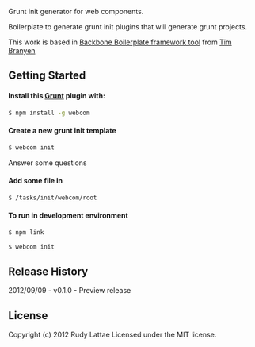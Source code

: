 Grunt init generator for web components.

Boilerplate to generate grunt init plugins that will generate grunt projects.

This work is based in [Backbone Boilerplate framework tool](https://github.com/backbone-boilerplate/grunt-bbb) from [Tim Branyen](https://github.com/tbranyen)

## Getting Started ##

#### Install this [Grunt](https://github.com/cowboy/grunt) plugin with: ####
``` bash
$ npm install -g webcom
```

#### Create a new grunt init template ####
``` bash
$ webcom init
```
Answer some questions

#### Add some file in ####
``` bash
$ /tasks/init/webcom/root
```

#### To run in development environment ####
``` bash
$ npm link
```

``` bash
$ webcom init
```


## Release History ##

2012/09/09 - v0.1.0 - Preview release


## License
Copyright (c) 2012 Rudy Lattae Licensed under the MIT license.